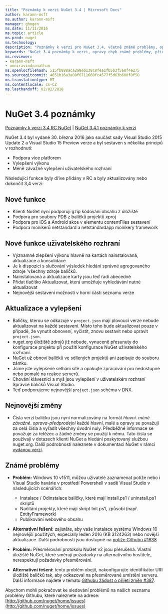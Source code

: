 ```yaml
---
title: "Poznámky k verzi NuGet 3.4 | Microsoft Docs"
author: karann-msft
ms.author: karann-msft
manager: ghogen
ms.date: 11/11/2016
ms.topic: article
ms.prod: nuget
ms.technology: 
description: "Poznámky k verzi pro NuGet 3.4, včetně známé problémy, opravy chyb, přidaných funkcí a chcete."
keywords: "NuGet 3.4 poznámky k verzi, opravy chyb známé problémy, přidat funkce, chcete"
ms.reviewer:
- karann-msft
- unniravindranathan
ms.openlocfilehash: 515fb888aca2a8eb138c8fea1fb5b3f5a8f4e275
ms.sourcegitcommit: 4651b16a3a08f6711669fc4577f5d63b600f8f58
ms.translationtype: MT
ms.contentlocale: cs-CZ
ms.lasthandoff: 02/02/2018
---
```

# <a name="nuget-34-release-notes"></a>NuGet 3.4 poznámky

[Poznámky k verzi 3.4 RC NuGet](../release-notes/nuget-3.4-RC.md) | [NuGet 3.4.1 poznámky k verzi](../release-notes/nuget-3.4.1.md)

NuGet 3.4 byl vydané 30. března 2016 jako součást sady Visual Studio 2015 Update 2 a Visual Studio 15 Preview verze a byl sestaven s několika principů v rozhodnutí:

*  Podpora více platforem
*  Vylepšení výkonu
*  Méně závažné vylepšení uživatelského rozhraní

Následující funkce byly dříve přidány v RC a byly aktualizovány nebo dokončit 3,4 verzi:

## <a name="new-features"></a>Nové funkce

* Klienti NuGet nyní podporují gzip kódování obsahu z úložiště
* Podpora pro soubory PDB z balíčků projektů xproj
* Podpora pro iOS a Android akce v elementu contentFiles sestavení
* Podpora monikerů netstandard a netstandardapp monikery framework

## <a name="new-user-interface-features"></a>Nové funkce uživatelského rozhraní

* Významné zlepšení výkonu hlavně na kartách nainstalovaná, aktualizace a konsolidace
* Je k dispozici s slučování výsledek hledání správné agregovaného zdroje 'všechny zdroje balíčků.
* Nainstalovaná a aktualizace karty jsou teď řadí abecedně
* Přidat tlačítko Aktualizovat, která umožňuje vyhledávání nutné aktualizovat
* Nejnovější sestavení možnosti v horní části seznamu verze

## <a name="updates-and-improvements"></a>Aktualizace a vylepšení

* Balíčky, kterou se odkazuje v `project.json` mají plovoucí verze nebude aktualizovat na každé sestavení. Místo toho bude aktualizovat pouze v případě, že vynutit obnovení, vyčistit, znovu sestavit nebo upravit `project.json`.
* nuget.org úložiště zdrojů již nebude, vynuceně přesunuty do konfigurace projektu při použití konfigurace NuGet uživatelského rozhraní.
* NuGet už obnoví balíčků ve sdílených projektů ani zapisuje do souboru zámku.
* Jsme jste vylepšené selhání sítě a opakujte zpracování pro nedostupné nebo pomalé na reakce serverů.
* Chování klávesnici a myš jsou vylepšení v uživatelském rozhraní Správce balíčků Visual Studio.
* Teď podporujeme nejnovější `project.json` schéma v DNX.

## <a name="breaking-changes"></a>Nejnovější změny

* Čísla verzí balíčku jsou nyní normalizovány na formát *hlavní*. *méně závažné*. *oprava*-*předprodejní* každé hlavní, malé a opravy se považují za celá čísla a vyřadit všechny úvodní nuly.  Předběžné informace se považuje za řetězec a žádné změny se použijí k němu. Tato čísla se používají v dotazech klienti NuGet a hledání poskytovaný službou nuget.org.  Další podrobnosti naleznete v dokumentaci NuGet v rámci [vydanou verzí](../create-packages/prerelease-packages.md).

## <a name="known-issues"></a>Známé problémy

* **Problém:** Windows 10 v1511, můžou uživatelé zaznamenat potíže nebo i Visual Studio havárie v prostředí Powershell v sadě Visual Studio v následujících scénářích:
    * Instalace / Odinstalace balíčky, které mají install.ps1 / uninstall.ps1 skriptů
    * Načítání projekty, které mají skript Init.ps1, způsobí (např. EntityFramework)
    * Publikování webového obsahu

* **Alternativní řešení:** zajistěte, aby vaše instalace systému Windows 10 nejnovější použitých, expecially leden 2016 (KB 3124263) nebo novější aktualizace.  Další podrobnosti jsou dostupné na [potíže Githubu #1638](http://github.com/nuget/home/issues/1638)

* **Problém:** Přesměrování protokolu NuGet v2 jsou přerušená.
Vlastní úložiště NuGet, které směrují požadavky na alternativního hostitele, nerespektují požadavky přesměrování.
* **Alternativní řešení:** tento problém obejít, nakonfigurujte identifikátor URI úložiště balíčků tak, aby odkazoval na přesměrované umístění serveru.
Další informace najdete v tématu [Githubu žádost o přijetí změn #387](https://github.com/NuGet/NuGet.Client/pull/387).

Abychom mohli pokračovat ke sledování problémů na našich seznamu problémy Githubu, které naleznete na adrese: [http://github.com/nuget/home/issues](http://github.com/nuget/home/issues)